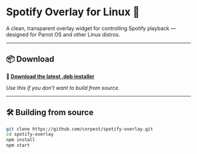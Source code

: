 # Spotify Overlay for Linux 🎵

A clean, transparent overlay widget for controlling Spotify playback — designed for Parrot OS and other Linux distros.

---

## 📦 Download

**🔗 [Download the latest .deb installer](https://github.com/corpest/spotify-overlay/releases/latest)**

_Use this if you don’t want to build from source._

---

## 🛠️ Building from source

```bash
git clone https://github.com/corpest/spotify-overlay.git
cd spotify-overlay
npm install
npm start
